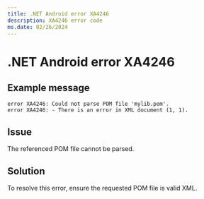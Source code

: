 ```yaml
---
title: .NET Android error XA4246
description: XA4246 error code
ms.date: 02/26/2024
---
```

# .NET Android error XA4246

## Example message

```
error XA4246: Could not parse POM file 'mylib.pom'.
error XA4246: - There is an error in XML document (1, 1).
```

## Issue

The referenced POM file cannot be parsed.

## Solution

To resolve this error, ensure the requested POM file is valid XML.
